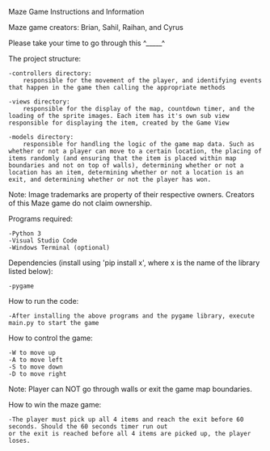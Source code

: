 Maze Game Instructions and Information

Maze game creators: Brian, Sahil, Raihan, and Cyrus

Please take your time to go through this ^_____^


The project structure:

    -controllers directory:
        responsible for the movement of the player, and identifying events that happen in the game then calling the appropriate methods
        
    -views directory:
        responsible for the display of the map, countdown timer, and the loading of the sprite images. Each item has it's own sub view responsible for displaying the item, created by the Game View
        
    -models directory:
        responsible for handling the logic of the game map data. Such as whether or not a player can move to a certain location, the placing of items randomly (and ensuring that the item is placed within map boundaries and not on top of walls), determining whether or not a location has an item, determining whether or not a location is an exit, and determining whether or not the player has won.

Note: Image trademarks are property of their respective owners. Creators of this Maze game do not claim ownership.


Programs required:

    -Python 3
    -Visual Studio Code
    -Windows Terminal (optional)


Dependencies (install using 'pip install x', where x is the name of the library listed below):

    -pygame


How to run the code:

    -After installing the above programs and the pygame library, execute main.py to start the game


How to control the game:

    -W to move up
    -A to move left
    -S to move down
    -D to move right

Note: Player can NOT go through walls or exit the game map boundaries.


How to win the maze game:

    -The player must pick up all 4 items and reach the exit before 60 seconds. Should the 60 seconds timer run out
    or the exit is reached before all 4 items are picked up, the player loses.

